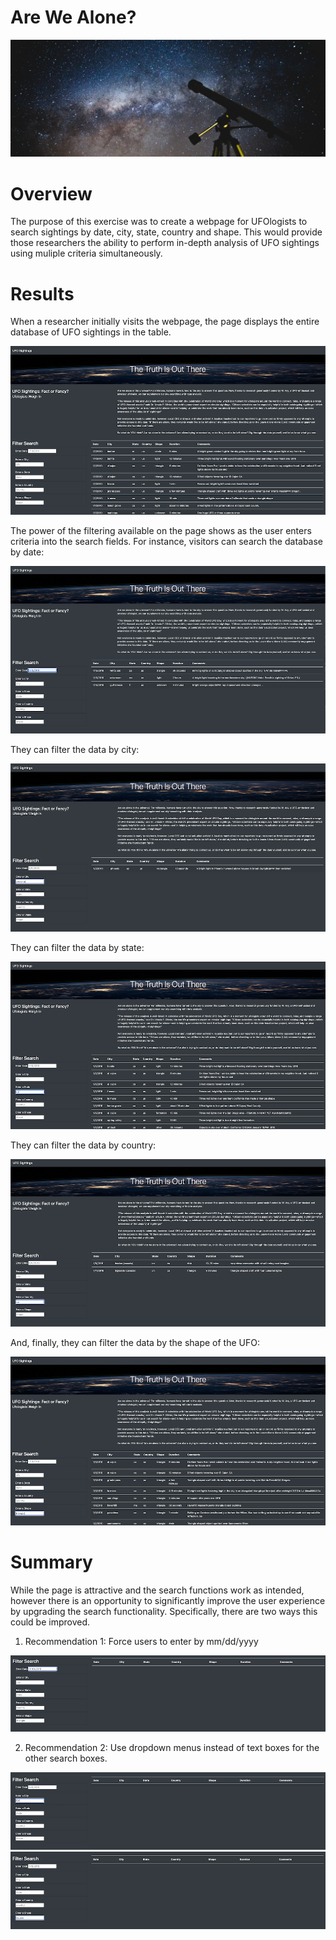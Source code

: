 # Are We Alone?
<!-- Photo by Lucas Pezeta from Pexels -->
<img src=https://github.com/tn64/UFOs/blob/main/resources/pexels-lucas-pezeta-2034892.jpg>

# Overview

The purpose of this exercise was to create a webpage for UFOlogists to search sightings by date, city, state, country and shape. This would provide those researchers the ability to perform in-depth analysis of UFO sightings using muliple criteria simultaneously.

# Results

When a researcher initially visits the webpage, the page displays the entire database of UFO sightings in the table.

<img src="https://github.com/tn64/UFOs/blob/main/resources/Main.png">


The power of the filtering available on the page shows as the user enters criteria into the search fields. For instance, visitors can search the database by date:

<img src="https://github.com/tn64/UFOs/blob/main/resources/Date.png">


They can filter the data by city:

<img src="https://github.com/tn64/UFOs/blob/main/resources/City.png">


They can filter the data by state:

<img src="https://github.com/tn64/UFOs/blob/main/resources/State.png">


They can filter the data by country:

<img src="https://github.com/tn64/UFOs/blob/main/resources/Country.png">


And, finally, they can filter the data by the shape of the UFO:

<img src="https://github.com/tn64/UFOs/blob/main/resources/Shape.png">


# Summary
While the page is attractive and the search functions work as intended, however there is an opportunity to significantly improve the user experience by upgrading the search functionality. Specifically, there are two ways this could be improved.

1. Recommendation 1: Force users to enter by mm/dd/yyyy

<img src="https://github.com/tn64/UFOs/blob/main/resources/Date_Format.png">


2. Recommendation 2: Use dropdown menus instead of text boxes for the other search boxes.

<img src="https://github.com/tn64/UFOs/blob/main/resources/State_Uppercase.png">

<img src="https://github.com/tn64/UFOs/blob/main/resources/Bad_Shape.png">


